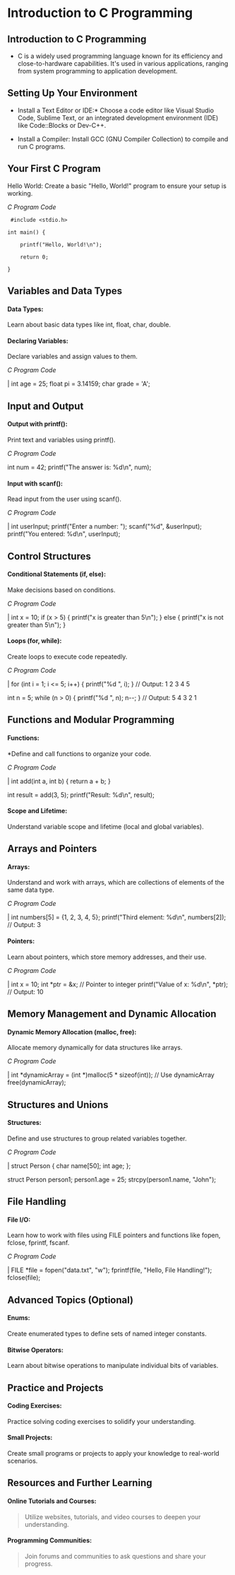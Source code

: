 # Introduction to C Programming
## Introduction to C Programming
* C is a widely used programming language known for its efficiency and close-to-hardware capabilities. It's used in various applications, ranging from system programming to application development.


## Setting Up Your Environment
* Install a Text Editor or IDE:*
Choose a code editor like Visual Studio Code, Sublime Text, or an integrated development environment (IDE) like Code::Blocks or Dev-C++.

* Install a Compiler:
Install GCC (GNU Compiler Collection) to compile and run C programs.

## Your First C Program
Hello World:
Create a basic "Hello, World!" program to ensure your setup is working.

*C Program Code*

```
 #include <stdio.h>

int main() {

    printf("Hello, World!\n");

    return 0;
    
}
```


## Variables and Data Types
#### Data Types:
Learn about basic data types like int, float, char, double.

#### Declaring Variables:
Declare variables and assign values to them.


*C Program Code*

| int age = 25;
float pi = 3.14159;
char grade = 'A';


 ## Input and Output
#### Output with printf():
Print text and variables using printf().


*C Program Code*

int num = 42;
printf("The answer is: %d\n", num);

#### Input with scanf():
Read input from the user using scanf().


*C Program Code*

| int userInput;
printf("Enter a number: ");
scanf("%d", &userInput);
printf("You entered: %d\n", userInput);


## Control Structures
#### Conditional Statements (if, else):
Make decisions based on conditions.


*C Program Code*

| int x = 10;
if (x > 5) {
    printf("x is greater than 5\n");
} else {
    printf("x is not greater than 5\n");
}

#### Loops (for, while):
Create loops to execute code repeatedly.


*C Program Code*

| for (int i = 1; i <= 5; i++) {
    printf("%d ", i);
}
// Output: 1 2 3 4 5

int n = 5;
while (n > 0) {
    printf("%d ", n);
    n--;
}
// Output: 5 4 3 2 1
 

## Functions and Modular Programming
#### Functions:
*Define and call functions to organize your code.


*C Program Code*

| int add(int a, int b) {
    return a + b;
}

int result = add(3, 5);
printf("Result: %d\n", result);
#### Scope and Lifetime:
Understand variable scope and lifetime (local and global variables).

## Arrays and Pointers
#### Arrays:
Understand and work with arrays, which are collections of elements of the same data type.


*C Program Code*

| int numbers[5] = {1, 2, 3, 4, 5};
printf("Third element: %d\n", numbers[2]); // Output: 3

#### Pointers:
Learn about pointers, which store memory addresses, and their use.


*C Program Code*

| int x = 10;
int *ptr = &x; // Pointer to integer
printf("Value of x: %d\n", *ptr); // Output: 10



 ## Memory Management and Dynamic Allocation
#### Dynamic Memory Allocation (malloc, free):
Allocate memory dynamically for data structures like arrays.

*C Program Code*

| int *dynamicArray = (int *)malloc(5 * sizeof(int));
// Use dynamicArray
free(dynamicArray);


 ## Structures and Unions
#### Structures:
Define and use structures to group related variables together.

*C Program Code*

| struct Person {
    char name[50];
    int age;
};

struct Person person1;
person1.age = 25;
strcpy(person1.name, "John");


## File Handling
#### File I/O:
Learn how to work with files using FILE pointers and functions like fopen, fclose, fprintf, fscanf.

*C Program Code*

| FILE *file = fopen("data.txt", "w");
fprintf(file, "Hello, File Handling!");
fclose(file);


## Advanced Topics (Optional)
#### Enums:
Create enumerated types to define sets of named integer constants.

#### Bitwise Operators:
Learn about bitwise operations to manipulate individual bits of variables.


## Practice and Projects
#### Coding Exercises:
Practice solving coding exercises to solidify your understanding.

#### Small Projects:
Create small programs or projects to apply your knowledge to real-world scenarios.



## Resources and Further Learning
#### Online Tutorials and Courses:
>Utilize websites, tutorials, and video courses to deepen your understanding.

#### Programming Communities:
>Join forums and communities to ask questions and share your progress.

